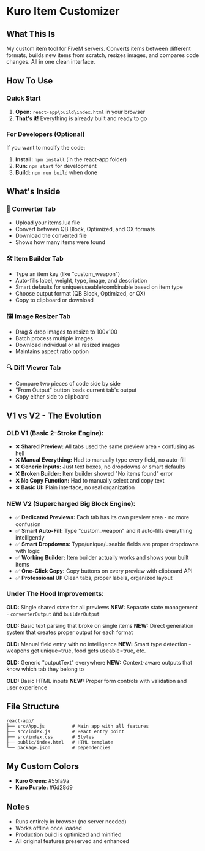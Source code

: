 # Kuro Item Customizer

## What This Is
My custom item tool for FiveM servers. Converts items between different formats, builds new items from scratch, resizes images, and compares code changes. All in one clean interface.

## How To Use

### Quick Start
1. **Open:** `react-app\build\index.html` in your browser
2. **That's it!** Everything is already built and ready to go

### For Developers (Optional)
If you want to modify the code:
1. **Install:** `npm install` (in the react-app folder)
2. **Run:** `npm start` for development
3. **Build:** `npm run build` when done

## What's Inside

### 🔄 Converter Tab
- Upload your items.lua file
- Convert between QB Block, Optimized, and OX formats
- Download the converted file
- Shows how many items were found

### 🛠️ Item Builder Tab  
- Type an item key (like "custom_weapon")
- Auto-fills label, weight, type, image, and description
- Smart defaults for unique/useable/combinable based on item type
- Choose output format (QB Block, Optimized, or OX)
- Copy to clipboard or download

### 🖼️ Image Resizer Tab
- Drag & drop images to resize to 100x100
- Batch process multiple images
- Download individual or all resized images
- Maintains aspect ratio option

### 🔍 Diff Viewer Tab
- Compare two pieces of code side by side
- "From Output" button loads current tab's output
- Copy either side to clipboard

## V1 vs V2 - The Evolution

### **OLD V1 (Basic 2-Stroke Engine):**
- ❌ **Shared Preview:** All tabs used the same preview area - confusing as hell
- ❌ **Manual Everything:** Had to manually type every field, no auto-fill
- ❌ **Generic Inputs:** Just text boxes, no dropdowns or smart defaults
- ❌ **Broken Builder:** Item builder showed "No items found" error
- ❌ **No Copy Function:** Had to manually select and copy text
- ❌ **Basic UI:** Plain interface, no real organization

### **NEW V2 (Supercharged Big Block Engine):**
- ✅ **Dedicated Previews:** Each tab has its own preview area - no more confusion
- ✅ **Smart Auto-Fill:** Type "custom_weapon" and it auto-fills everything intelligently
- ✅ **Smart Dropdowns:** Type/unique/useable fields are proper dropdowns with logic
- ✅ **Working Builder:** Item builder actually works and shows your built items
- ✅ **One-Click Copy:** Copy buttons on every preview with clipboard API
- ✅ **Professional UI:** Clean tabs, proper labels, organized layout

### **Under The Hood Improvements:**

**OLD:** Single shared state for all previews
**NEW:** Separate state management - `converterOutput` and `builderOutput`

**OLD:** Basic text parsing that broke on single items
**NEW:** Direct generation system that creates proper output for each format

**OLD:** Manual field entry with no intelligence
**NEW:** Smart type detection - weapons get unique=true, food gets useable=true, etc.

**OLD:** Generic "outputText" everywhere
**NEW:** Context-aware outputs that know which tab they belong to

**OLD:** Basic HTML inputs
**NEW:** Proper form controls with validation and user experience

## File Structure
```
react-app/
├── src/App.js          # Main app with all features
├── src/index.js        # React entry point  
├── src/index.css       # Styles
├── public/index.html   # HTML template
└── package.json        # Dependencies
```

## My Custom Colors
- **Kuro Green:** #55fa9a
- **Kuro Purple:** #6d28d9

## Notes
- Runs entirely in browser (no server needed)
- Works offline once loaded
- Production build is optimized and minified
- All original features preserved and enhanced
